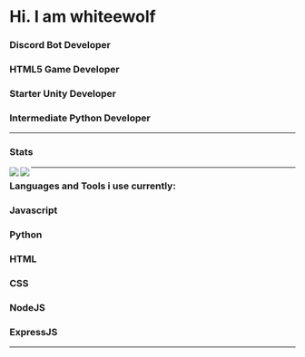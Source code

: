 # Hi. I am whiteewolf

### Discord Bot Developer
### HTML5 Game Developer
### Starter Unity Developer
### Intermediate Python Developer
---

### Stats
<img src="https://github-readme-stats.vercel.app/api/?username=whiteewolf&count_private=true&theme=tokyonight&showicons=true" align="left">
<img src="https://github-readme-stats.vercel.app/api/top-langs/?username=whiteewolf&langs_count=5&theme=tokyonight" align="left">

---
### Languages and Tools i use currently:

<h3><strong>Javascript</strong></h3>
<h3><strong>Python</strong></h3>
<h3><strong>HTML</strong></h3>
<h3><strong>CSS</strong></h3>
<h3><strong>NodeJS</strong></h3>
<h3><strong>ExpressJS</strong></h3>

---
